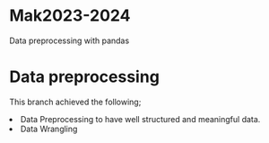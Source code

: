 # Mak2023-2024
Data preprocessing with pandas

# Data preprocessing
This branch achieved the following;
<li>Data Preprocessing to have well structured and meaningful data.</li>
<li>Data Wrangling</li>

